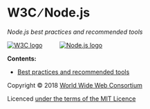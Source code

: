 # W3C &#8725; Node.js

*Node.js best practices and recommended tools*

[![W3C logo](https://w3c.github.io/nodejs/doc/img/w3c-logo.png "Go to W3C's web site")](https://www.w3.org/)
&nbsp;&nbsp;&nbsp;&nbsp;&nbsp;&nbsp;&nbsp;&nbsp;
[![Node.js logo](https://w3c.github.io/nodejs/doc/img/nodejs-logo.png "Go to Node.js web site")](https://nodejs.org/en/)

**Contents:**

* [Best practices and recommended tools](https://w3c.github.io/nodejs/doc/)

Copyright &copy; 2018 [World Wide Web Consortium](https://www.w3.org/)

Licenced [under the terms of the MIT Licence](LICENSE.md)

